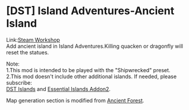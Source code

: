 # [DST] Island Adventures-Ancient Island
Link:[Steam Workshop](https://steamcommunity.com/sharedfiles/filedetails/?id=3195311977)  
Add ancient island in Island Adventures.Killing quacken or dragonfly will reset the statues.  

Note:  
1.This mod is intended to be played with the "Shipwrecked" preset.  
2.This mod doesn't include other additional islands. If needed, please subscribe:  
  [DST Islands](https://steamcommunity.com/sharedfiles/filedetails/?id=1780226102) and [Essential Islands Addon2](https://steamcommunity.com/sharedfiles/filedetails/?id=3070509424).  
  
Map generation section is modified from [Ancient Forest](https://steamcommunity.com/sharedfiles/filedetails/?id=2933758889).
